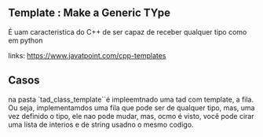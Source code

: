 ## Template : Make a Generic TYpe

É uam caracteristica do C++ de ser capaz de receber qualquer tipo como em python

links:
https://www.javatpoint.com/cpp-templates

## Casos

na pasta `tad_class_template``é impleemtnado uma tad com template, a fila. Ou seja, implementamdos uma fila que pode ser de qualquer tipo, mas, uma vez definido o tipo, ele nao pode mudar, mas, ocmo é visto, você pode cirar uma lista de interios e de string usadno o mesmo codigo.
